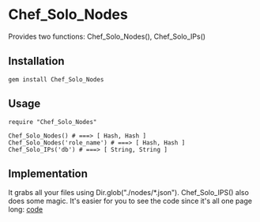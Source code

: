 
Chef\_Solo\_Nodes
===============

Provides two functions: Chef\_Solo\_Nodes(), Chef\_Solo\_IPs()


Installation
-----------

    gem install Chef_Solo_Nodes

Usage
-----

    require "Chef_Solo_Nodes"

    Chef_Solo_Nodes() # ===> [ Hash, Hash ]
    Chef_Solo_Nodes('role_name') # ===> [ Hash, Hash ]
    Chef_Solo_IPs('db') # ===> [ String, String ]

Implementation
--------------

  It grabs all your files using Dir.glob("./nodes/\*.json").
Chef\_Solo\_IPS() also does some magic. It's easier for you
to see the code since it's all one page long:
[code](https://github.com/da99/Chef_Solo_Nodes/blob/master/lib/Chef_Solo_Nodes.rb)

